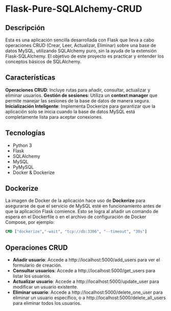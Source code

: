 # Flask-Pure-SQLAlchemy-CRUD

## Descripción
Esta es una aplicación sencilla desarrollada con Flask que lleva a cabo operaciones CRUD (Crear, Leer, Actualizar, Eliminar) sobre una base de datos MySQL, utilizando SQLAlchemy puro, sin la ayuda de la extensión Flask-SQLAlchemy. El objetivo de este proyecto es practicar y entender los conceptos básicos de SQLAlchemy.

## Características
**Operaciones CRUD**: Incluye rutas para añadir, consultar, actualizar y eliminar usuarios.
**Gestión de sesiones**: Utiliza un **context manager** que permite manejar las sesiones de la base de datos de manera segura.
**Inicialización Inteligente**: Implementa Dockerize para garantizar que la aplicación solo se inicia cuando la base de datos MySQL está completamente lista para aceptar conexiones.

## Tecnologías
- Python 3
- Flask
- SQLAlchemy
- MySQL
- PyMySQL
- Docker & Dockerize

## Dockerize
La imagen de Docker de la aplicación hace uso de **Dockerize** para asegurarse de que el servicio de MySQL esté en funcionamiento antes de que la aplicación Flask comience. Esto se logra al añadir un comando de espera en el Dockerfile o en el archivo de configuración de Docker Compose, por ejemplo:

```dockerfile
CMD ["dockerize","-wait", "tcp://db:3306", "--timeout", "30s"]
```

## Operaciones CRUD
- **Añadir usuario**: Accede a http://localhost:5000/add_users para ver el formulario de creación.
- **Consultar usuarios**: Accede a http://localhost:5000/get_users para listar los usuarios.
- **Actualizar usuario**: Accede a http://localhost:5000/update_user para modificar un usuario existente.
- **Eliminar usuario**: Accede a http://localhost:5000/delete_one_user para eliminar un usuario específico, o a http://localhost:5000/delete_all_users para eliminar todos los usuarios.